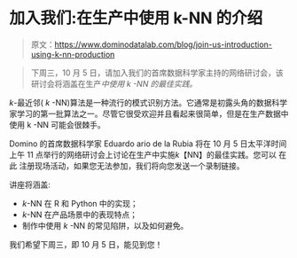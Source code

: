 # 加入我们:在生产中使用 k-NN 的介绍

> 原文：<https://www.dominodatalab.com/blog/join-us-introduction-using-k-nn-production>

> 下周三，10 月 5 日，请加入我们的首席数据科学家主持的网络研讨会，该研讨会将涵盖在生产*中使用 *k* -NN 的最佳实践。*

*k*-最近邻( *k* -NN)算法是一种流行的模式识别方法。它通常是初露头角的数据科学家学习的第一批算法之一。尽管它很受欢迎并且看起来很简单，但是在生产数据中使用 k -NN 可能会很棘手。

Domino 的首席数据科学家 Eduardo ario de la Rubia 将在 10 月 5 日太平洋时间上午 11 点举行的网络研讨会上讨论在生产中实施*k*【NN】的最佳实践。您可以 在此 注册现场活动，如果您无法参加，我们将向您发送一个录制链接。

讲座将涵盖:

*   *k*-NN 在 R 和 Python 中的实现；
*   *k*-NN 在产品场景中的表现特点；
*   制作中使用 *k* -NN 的常见陷阱，以及如何避免。

我们希望下周三，即 10 月 5 日，能见到您！